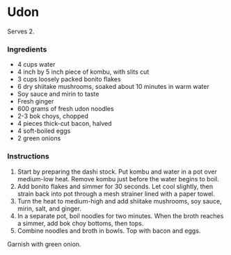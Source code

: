 # Udon

Serves 2.

### Ingredients

- 4 cups water
- 4 inch by 5 inch piece of kombu, with slits cut
- 3 cups loosely packed bonito flakes
- 6 dry shiitake mushrooms, soaked about 10 minutes in warm water
- Soy sauce and mirin to taste
- Fresh ginger
- 600 grams of fresh udon noodles
- 2-3 bok choys, chopped
- 4 pieces thick-cut bacon, halved
- 4 soft-boiled eggs
- 2 green onions

### Instructions

1. Start by preparing the dashi stock. Put kombu and water in a pot over medium-low heat. Remove kombu just before the water begins to boil.
2. Add bonito flakes and simmer for 30 seconds. Let cool slightly, then strain back into pot through a mesh strainer lined with a paper towel.
3. Turn the heat to medium-high and add shiitake mushrooms, soy sauce, mirin, salt, and ginger.
4. In a separate pot, boil noodles for two minutes. When the broth reaches a simmer, add bok choy bottoms, then tops.
5. Combine noodles and broth in bowls. Top with bacon and eggs.

Garnish with green onion.
